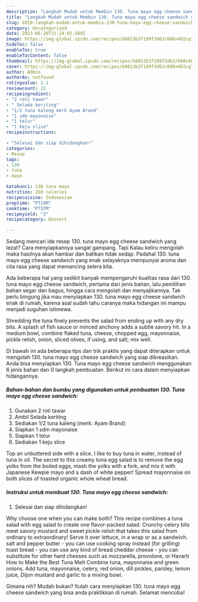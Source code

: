 ```yaml
---
description: "Langkah Mudah untuk Membin 130. Tuna mayo egg cheese sandwich yang Lezat Sekali"
title: "Langkah Mudah untuk Membin 130. Tuna mayo egg cheese sandwich yang Lezat Sekali"
slug: 1010-langkah-mudah-untuk-membin-130-tuna-mayo-egg-cheese-sandwich-yang-lezat-sekali
category: Uncategorized
date: 2023-06-26T21:24:02.589Z
image: https://img-global.cpcdn.com/recipes/b8813b3f109f3d63/680x482cq70/130-tuna-mayo-egg-cheese-sandwich-foto-resep-utama.jpg
hideToc: false
enableToc: true
enableTocContent: false
thumbnail: https://img-global.cpcdn.com/recipes/b8813b3f109f3d63/680x482cq70/130-tuna-mayo-egg-cheese-sandwich-foto-resep-utama.jpg
cover: https://img-global.cpcdn.com/recipes/b8813b3f109f3d63/680x482cq70/130-tuna-mayo-egg-cheese-sandwich-foto-resep-utama.jpg
author: Admin
authorAv: notfound
ratingvalue: 3.1
reviewcount: 22
recipeingredient:
- "2 roti tawar"
- " Selada keriting"
- "1/2 tuna kaleng merk Ayam Brand"
- "1 sdm mayonaise"
- "1 telur"
- "1 keju slice"
recipeinstructions:

- "Selesai dan siap dihidangkan!"
categories:
- Resep
tags:
- 130
- tuna
- mayo

katakunci: 130 tuna mayo 
nutrition: 269 calories
recipecuisine: Indonesian
preptime: "PT14M"
cooktime: "PT37M"
recipeyield: "3"
recipecategory: Dessert

---
```



Sedang mencari ide resep 130. tuna mayo egg cheese sandwich yang lezat? Cara menyiapkannya sangat gampang. Tapi Kalau keliru mengolah maka hasilnya akan hambar dan bahkan tidak sedap. Padahal 130. tuna mayo egg cheese sandwich yang enak selayaknya mempunyai aroma dan cita rasa yang dapat memancing selera kita.


Ada beberapa hal yang sedikit banyak mempengaruhi kualitas rasa dari 130. tuna mayo egg cheese sandwich, pertama dari jenis bahan, lalu pemilihan bahan segar dan bagus, hingga cara mengolah dan menyajikannya. Tak perlu bingung jika mau menyiapkan 130. tuna mayo egg cheese sandwich enak di rumah, karena asal sudah tahu caranya maka hidangan ini mampu menjadi suguhan istimewa.

Shredding the tuna finely prevents the salad from ending up with any dry bits. A splash of fish sauce or minced anchovy adds a subtle savory hit. In a medium bowl, combine flaked tuna, cheese, chopped egg, mayonnaise, pickle relish, onion, sliced olives, if using, and salt; mix well.


Di bawah ini ada beberapa tips dan trik praktis yang dapat diterapkan untuk mengolah 130. tuna mayo egg cheese sandwich yang siap dikreasikan. Anda bisa menyiapkan 130. Tuna mayo egg cheese sandwich menggunakan 6 jenis bahan dan 0 langkah pembuatan. Berikut ini cara dalam menyiapkan hidangannya.

<!--inarticleads1-->

##### Bahan-bahan dan bumbu yang digunakan untuk pembuatan 130. Tuna mayo egg cheese sandwich:

1. Gunakan 2 roti tawar
1. Ambil  Selada keriting
1. Sediakan 1/2 tuna kaleng (merk: Ayam Brand)
1. Siapkan 1 sdm mayonaise
1. Siapkan 1 telur
1. Sediakan 1 keju slice


Top an unbuttered side with a slice. I like to buy tuna in water, instead of tuna in oil. The secret to this creamy tuna egg salad is to remove the egg yolks from the boiled eggs, mash the yolks with a fork, and mix it with Japanese Kewpie mayo and a dash of white pepper! Spread mayonnaise on both slices of toasted organic whole wheat bread. 

<!--inarticleads2-->

##### Instruksi untuk membuat 130. Tuna mayo egg cheese sandwich:


1. Selesai dan siap dihidangkan!

Why choose one when you can make both? This recipe combines a tuna salad with egg salad to create one flavor-packed salad. Crunchy celery bits meet savory mustard and sweet pickle relish that takes this salad from ordinary to extraordinary! Serve it over lettuce, in a wrap or as a sandwich. salt and pepper butter - you can use cooking spray instead (for grilling) toast bread - you can use any kind of bread cheddar cheese - you can substitute for other hard cheeses such as mozzarella, provolone, or Havarti How to Make the Best Tuna Melt Combine tuna, mayonnaise and green onions. Add tuna, mayonnaise, celery, red onion, dill pickles, parsley, lemon juice, Dijon mustard and garlic to a mixing bowl. 

Gimana nih? Mudah bukan? Itulah cara menyiapkan 130. tuna mayo egg cheese sandwich yang bisa anda praktikkan di rumah. Selamat mencoba!
